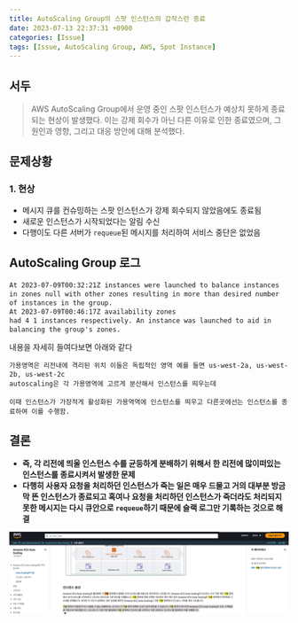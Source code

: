 ```yaml
---
title: AutoScaling Group의 스팟 인스턴스의 갑작스런 종료
date: 2023-07-13 22:37:31 +0900
categories: [Issue]
tags: [Issue, AutoScaling Group, AWS, Spot Instance]
---
```


서두
---
>AWS AutoScaling Group에서 운영 중인 스팟 인스턴스가 예상치 못하게 종료되는 현상이 발생했다. 이는 강제 회수가 아닌 다른 이유로 인한 종료였으며, 그 원인과 영향, 그리고 대응 방안에 대해 분석했다.

## 문제상황

### 1. 현상

- 메시지 큐를 컨슈밍하는 스팟 인스턴스가 강제 회수되지 않았음에도 종료됨
- 새로운 인스턴스가 시작되었다는 알림 수신
- 다행이도 다른 서버가 `requeue`된 메시지를 처리하여 서비스 중단은 없었음

AutoScaling Group 로그
---
```text
At 2023-07-09T00:32:21Z instances were launched to balance instances
in zones null with other zones resulting in more than desired number
of instances in the group.
At 2023-07-09T00:46:17Z availability zones
had 4 1 instances respectively. An instance was launched to aid in
balancing the group's zones.
```

내용을 자세히 들여다보면 아래와 같다
```text
가용영역은 리전내에 격리된 위치 이들은 독립적인 영역 예를 들면 us-west-2a, us-west-2b, us-west-2c
autoscaling은 각 가용영역에 고르게 분산해서 인스턴스를 띄우는데 

이때 인스턴스가 가장적게 활성화된 가용역역에 인스턴스를 띄우고 다른곳에선는 인스턴스를 종료하여 이를 수행함.
```

결론
---

- **즉, 각 리전에 띄울 인스턴스 수를 균등하게 분배하기 위해서 한 리전에 많이떠있는 인스턴스를 종료시켜서 발생한 문제**
- **다행히 사용자 요청을 처리하던 인스턴스가 죽는 일은 매우 드물고 거의 대부분 방금 막 뜬 인스턴스가 종료되고 혹여나 요청을 처리하던 인스턴스가 죽더라도 처리되지 못한 메시지는 다시 큐안으로 `requeue`하기 때문에 슬랙 로그만 기록하는 것으로 해결**

![result - image](/assets/img/post/auto-scaling-group-close/issue.webp)
